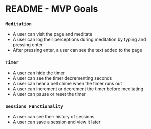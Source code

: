 # README - MVP Goals

### `Meditation`
* A user can visit the page and meditate
* A user can log their perceptions during meditation by typing and pressing enter
* After pressing enter, a user can see the text added to the page <br/>

### `Timer`
* A user can hide the timer
* A user can see the timer decrementing seconds
* A user can hear a bell chime when the timer runs out
* A user can increment or decrement the timer before meditating
* A user can pause or reset the timer <br/>

### `Sessions Functionality`
* A user can see their history of sessions
* A user can save a session and view it later